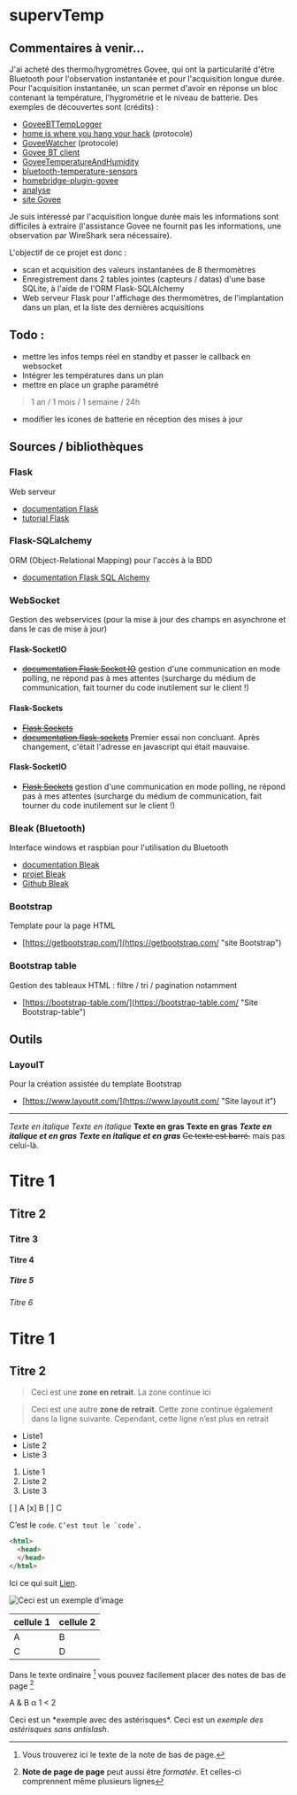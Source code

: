 # supervTemp

## Commentaires à venir...
J'ai acheté des thermo/hygromètres Govee, qui ont la particularité d'être Bluetooth pour l'observation instantanée et pour l'acquisition longue durée.
Pour l'acquisition instantanée, un scan permet d'avoir en réponse un bloc contenant la température, l'hygrométrie et le niveau de batterie.
Des exemples de découvertes sont (crédits) :
- [GoveeBTTempLogger](https://github.com/wcbonner/GoveeBTTempLogger)
- [home is where you hang your hack](https://github.com/home-is-where-you-hang-your-hack/sensor.goveetemp_bt_hci) (protocole)
- [GoveeWatcher](https://github.com/Thrilleratplay/GoveeWatcher) (protocole)
- [Govee BT client](https://github.com/asednev/govee-bt-client)
- [GoveeTemperatureAndHumidity](https://github.com/neilsheps/GoveeTemperatureAndHumidity)
- [bluetooth-temperature-sensors](https://github.com/deepcoder/bluetooth-temperature-sensors)
- [homebridge-plugin-govee](https://github.com/asednev/homebridge-plugin-govee)
- [analyse](https://wimsworld.wordpress.com/2020/07/01/govee-gvh5075-thermometer-hygrometer/)
- [site Govee](https://eu.govee.com/collections/home-improvement)

Je suis intéressé par l'acquisition longue durée mais les informations sont difficiles à extraire (l'assistance Govee ne fournit pas les informations, une observation par WireShark sera nécessaire).

L'objectif de ce projet est donc :
- scan et acquisition des valeurs instantanées de 8 thermomètres
- Enregistrement dans 2 tables jointes (capteurs / datas) d'une base SQLite, à l'aide de l'ORM Flask-SQLAlchemy
- Web serveur Flask pour l'affichage des thermomètres, de l'implantation dans un plan, et la liste des dernières acquisitions

## Todo :
- mettre les infos temps réel en standby et passer le callback en websocket
- Intégrer les températures dans un plan
- mettre en place un graphe paramétré 
> 1 an / 1 mois / 1 semaine / 24h
- modifier les icones de batterie en réception des mises à jour


## Sources / bibliothèques
### Flask
Web serveur 
- [documentation Flask](https://flask.palletsprojects.com/en/2.0.x/)
- [tutorial Flask](https://www.digitalocean.com/community/tutorials/how-to-make-a-web-application-using-flask-in-python-3-fr)

### Flask-SQLalchemy
ORM (Object-Relational Mapping) pour l'accès à la BDD
- [documentation Flask SQL Alchemy](https://flask-sqlalchemy.palletsprojects.com/en/2.x/)

### WebSocket
Gestion des webservices (pour la mise à jour des champs en asynchrone et dans le cas de mise à jour)
#### Flask-SocketIO
- ~~[documentation Flask Socket IO](https://flask-socketio.readthedocs.io/)~~
gestion d'une communication en mode polling, ne répond pas à mes attentes (surcharge du médium de communication, fait tourner du code inutilement sur le client !)

#### Flask-Sockets
- ~~[Flask Sockets](https://github.com/heroku-python/flask-sockets)~~
- ~~[documentation flask-sockets](https://devcenter.heroku.com/articles/python-websockets)~~
Premier essai non concluant. Après changement, c'était l'adresse en javascript qui était mauvaise.

#### Flask-SocketIO
- ~~[Flask Sockets](https://github.com/heroku-python/flask-sockets)~~
gestion d'une communication en mode polling, ne répond pas à mes attentes (surcharge du médium de communication, fait tourner du code inutilement sur le client !)

### Bleak (Bluetooth)
Interface windows et raspbian pour l'utilisation du Bluetooth
- [documentation Bleak](https://bleak.readthedocs.io/)
- [projet Bleak](https://pypi.org/project/bleak/)
- [Github Bleak](https://github.com/hbldh/bleak/tree/master)

### Bootstrap
Template pour la page HTML
- [https://getbootstrap.com/](https://getbootstrap.com/ "site Bootstrap")

### Bootstrap table
Gestion des tableaux HTML : filtre / tri / pagination notamment
- [https://bootstrap-table.com/](https://bootstrap-table.com/ "Site Bootstrap-table")

## Outils
### LayouIT
Pour la création assistée du template Bootstrap
- [https://www.layoutit.com/](https://www.layoutit.com/ "Site layout it")


----

*Texte en italique*
_Texte en italique_
**Texte en gras**
__Texte en gras__
***Texte en italique et en gras***
___Texte en italique et en gras___
~~Ce texte est barré.~~ mais pas celui-là.
#  Titre 1
## Titre 2
###  Titre 3
#### Titre 4
#####  Titre 5
###### Titre 6

Titre 1
=
Titre 2
-

>Ceci est une **zone en retrait**.
>La zone continue ici

>Ceci est une autre **zone de retrait**.
Cette zone continue également dans la ligne suivante.
Cependant, cette ligne n’est plus en retrait

- Liste1
- Liste 2
- Liste 3

1. Liste 1
2. Liste 2
3. Liste 3

[ ] A
[x] B
[ ] C

C’est le `code`.
``C’est tout le `code`.``

```html
<html>
  <head>
  </head>
</html>
```

Ici ce qui suit [Lien](https://example.com/ "titre de lien optionnel").

![Ceci est un exemple d’image](https://example.com/bild.jpg)

|cellule 1|cellule 2|
|--------|--------|
|    A    |    B    |
|    C    |    D    |

Dans le texte ordinaire [^1] vous pouvez facilement placer des notes de bas de page [^2]
[^1]: Vous trouverez ici le texte de la note de bas de page.
 [^2]: **Note de page de page** peut aussi être *formatée*.
Et celles-ci comprennent même plusieurs lignes

A & B
&alpha;
1 < 2
<p>

Ceci est un \*exemple avec des astérisques\*.
Ceci est un *exemple des astérisques sans antislash*.